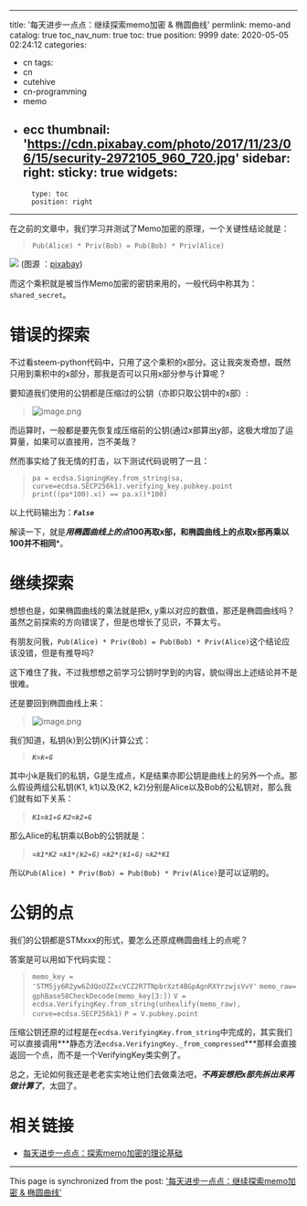
---
title: '每天进步一点点：继续探索memo加密 & 椭圆曲线'
permlink: memo-and
catalog: true
toc_nav_num: true
toc: true
position: 9999
date: 2020-05-05 02:24:12
categories:
- cn
tags:
- cn
- cutehive
- cn-programming
- memo
- ecc
thumbnail: 'https://cdn.pixabay.com/photo/2017/11/23/06/15/security-2972105_960_720.jpg'
sidebar:
    right:
        sticky: true
widgets:
    -
        type: toc
        position: right
---


在之前的文章中，我们学习并测试了Memo加密的原理，一个关键性结论就是：
>`Pub(Alice) * Priv(Bob) = Pub(Bob) * Priv(Alice)`

![](https://cdn.pixabay.com/photo/2017/11/23/06/15/security-2972105_960_720.jpg)
(图源 ：[pixabay](https://pixabay.com/))


而这个乘积就是被当作Memo加密的密钥来用的，一般代码中称其为：`shared_secret`。

# 错误的探索

不过看steem-python代码中，只用了这个乘积的x部分。这让我突发奇想，既然只用到乘积中的x部分，那我是否可以只用x部分参与计算呢？

要知道我们使用的公钥都是压缩过的公钥（亦即只取公钥中的x部）:
>![image.png](https://images.hive.blog/DQmV9XWHVJtTHSFar7X7EaL5ocdApBnkVzAqoVdmrQmMgdz/image.png)

而运算时，一般都是要先恢复成压缩前的公钥(通过x部算出y部，这极大增加了运算量，如果可以直接用，岂不美哉？

然而事实给了我无情的打击，以下测试代码说明了一且：
>`pa = ecdsa.SigningKey.from_string(sa, curve=ecdsa.SECP256k1).verifying_key.pubkey.point`
>`print((pa*100).x() == pa.x()*100)`

以上代码输出为：***`False`***

解读一下，就是***用椭圆曲线上的点*100再取x部，和椭圆曲线上的点取x部再乘以100并不相同***。

# 继续探索

想想也是，如果椭圆曲线的乘法就是把x, y乘以对应的数值，那还是椭圆曲线吗？虽然之前探索的方向错误了，但是也增长了见识，不算太亏。

有朋友问我，`Pub(Alice) * Priv(Bob) = Pub(Bob) * Priv(Alice)`这个结论应该没错，但是有推导吗?

这下难住了我，不过我想想之前学习公钥时学到的内容，貌似得出上述结论并不是很难。

还是要回到椭圆曲线上来：
>![image.png](https://images.hive.blog/DQmb5bHwpWNTmchsZtuBQbdDEJygbwfh3cjDASgoJoEeTLe/image.png)

我们知道，私钥(k)到公钥(K)计算公式：
>***`K=k∗G`***

其中小k是我们的私钥，G是生成点，K是结果亦即公钥是曲线上的另外一个点。那么假设两组公私钥(K1, k1)以及(K2, k2)分别是Alice以及Bob的公私钥对，那么我们就有如下关系：
>***`K1=k1∗G`***
>***`K2=k2∗G`***

那么Alice的私钥乘以Bob的公钥就是：
>***`=k1*K2`*** 
>***`=k1*(k2∗G)`*** 
>***`=k2*(k1∗G)`*** 
>***`=k2*K1`*** 

所以`Pub(Alice) * Priv(Bob) = Pub(Bob) * Priv(Alice)`是可以证明的。

# 公钥的点

我们的公钥都是STMxxx的形式，要怎么还原成椭圆曲线上的点呢？

答案是可以用如下代码实现：
>`memo_key = 'STM5jy6R2yw6ZdQoUZZxcVCZ2R7TNpbrXzt4BGpAgnRXYrzwjsVvY'`
>`memo_raw= gphBase58CheckDecode(memo_key[3:])`
>`V = ecdsa.VerifyingKey.from_string(unhexlify(memo_raw), curve=ecdsa.SECP256k1)`
>`P = V.pubkey.point`

压缩公钥还原的过程是在`ecdsa.VerifyingKey.from_string`中完成的，其实我们可以直接调用***静态方法`ecdsa.VerifyingKey._from_compressed`***那样会直接返回一个点，而不是一个VerifyingKey类实例了。

总之，无论如何我还是老老实实地让他们去做乘法吧，***不再妄想把x部先拆出来再做计算了***，太囧了。

# 相关链接

* [每天进步一点点：探索memo加密的理论基础](https://hive.blog/hive-105017/@oflyhigh/memo)

- - -

This page is synchronized from the post: ['每天进步一点点：继续探索memo加密 & 椭圆曲线'](https://steemit.com/@oflyhigh/memo-and)
